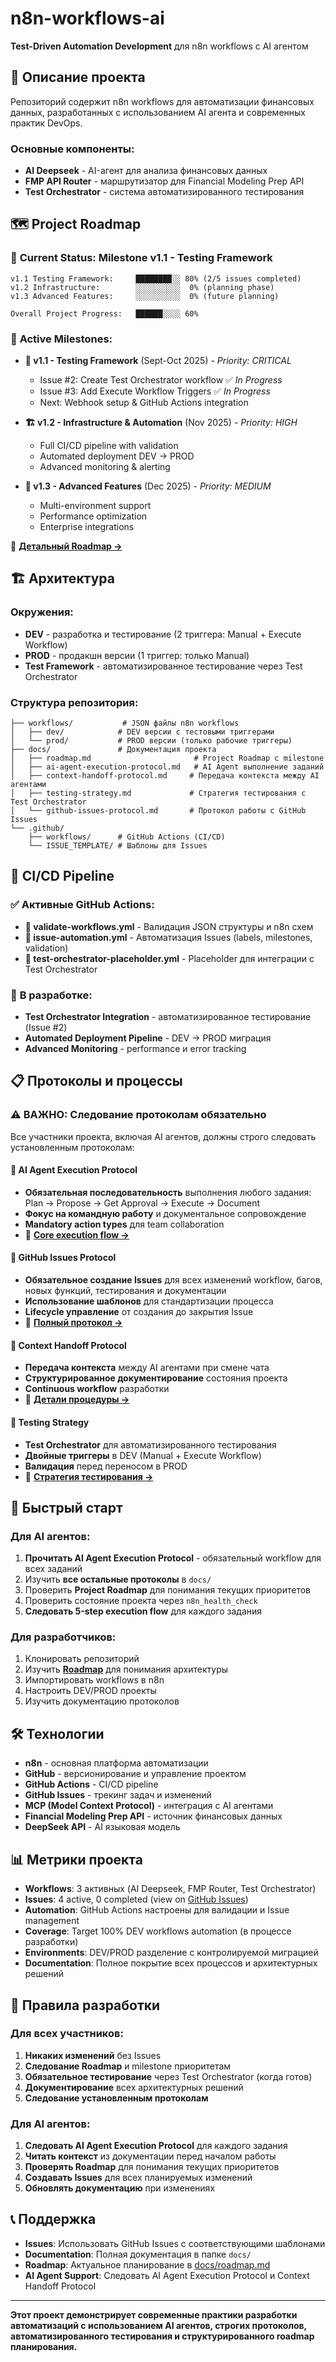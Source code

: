 # n8n-workflows-ai

**Test-Driven Automation Development** для n8n workflows с AI агентом

## 🎯 Описание проекта

Репозиторий содержит n8n workflows для автоматизации финансовых данных, разработанных с использованием AI агента и современных практик DevOps.

### Основные компоненты:
- **AI Deepseek** - AI-агент для анализа финансовых данных
- **FMP API Router** - маршрутизатор для Financial Modeling Prep API
- **Test Orchestrator** - система автоматизированного тестирования

## 🗺️ Project Roadmap

### 📅 **Current Status: Milestone v1.1 - Testing Framework**
```
v1.1 Testing Framework:     ████████░░ 80% (2/5 issues completed)
v1.2 Infrastructure:        ░░░░░░░░░░  0% (planning phase)
v1.3 Advanced Features:     ░░░░░░░░░░  0% (future planning)

Overall Project Progress:   ██████░░░░ 60%
```

### 🎯 **Active Milestones:**
- **🧪 v1.1 - Testing Framework** (Sept-Oct 2025) - *Priority: CRITICAL*
  - Issue #2: Create Test Orchestrator workflow ✅ *In Progress*
  - Issue #3: Add Execute Workflow Triggers ✅ *In Progress*
  - Next: Webhook setup & GitHub Actions integration
  
- **🏗️ v1.2 - Infrastructure & Automation** (Nov 2025) - *Priority: HIGH*
  - Full CI/CD pipeline with validation
  - Automated deployment DEV → PROD
  - Advanced monitoring & alerting

- **🚀 v1.3 - Advanced Features** (Dec 2025) - *Priority: MEDIUM*
  - Multi-environment support
  - Performance optimization
  - Enterprise integrations

📖 **[Детальный Roadmap →](docs/roadmap.md)**

## 🏗️ Архитектура

### Окружения:
- **DEV** - разработка и тестирование (2 триггера: Manual + Execute Workflow)
- **PROD** - продакшн версии (1 триггер: только Manual)
- **Test Framework** - автоматизированное тестирование через Test Orchestrator

### Структура репозитория:
```
├── workflows/           # JSON файлы n8n workflows
│   ├── dev/            # DEV версии с тестовыми триггерами
│   └── prod/           # PROD версии (только рабочие триггеры)
├── docs/               # Документация проекта
│   ├── roadmap.md                       # Project Roadmap с milestone
│   ├── ai-agent-execution-protocol.md   # AI Agent выполнение заданий
│   ├── context-handoff-protocol.md     # Передача контекста между AI агентами
│   ├── testing-strategy.md             # Стратегия тестирования с Test Orchestrator
│   └── github-issues-protocol.md       # Протокол работы с GitHub Issues
└── .github/
    ├── workflows/      # GitHub Actions (CI/CD)
    └── ISSUE_TEMPLATE/ # Шаблоны для Issues
```

## 🚀 CI/CD Pipeline

### ✅ **Активные GitHub Actions:**
- **📝 validate-workflows.yml** - Валидация JSON структуры и n8n схем
- **🎫 issue-automation.yml** - Автоматизация Issues (labels, milestones, validation)
- **🧪 test-orchestrator-placeholder.yml** - Placeholder для интеграции с Test Orchestrator

### 🚧 **В разработке:**
- **Test Orchestrator Integration** - автоматизированное тестирование (Issue #2)
- **Automated Deployment Pipeline** - DEV → PROD миграция
- **Advanced Monitoring** - performance и error tracking

## 📋 Протоколы и процессы

### ⚠️ ВАЖНО: Следование протоколам обязательно

Все участники проекта, включая AI агентов, должны строго следовать установленным протоколам:

#### 🤖 **AI Agent Execution Protocol**
- **Обязательная последовательность** выполнения любого задания: Plan → Propose → Get Approval → Execute → Document
- **Фокус на командную работу** и документальное сопровождение
- **Mandatory action types** для team collaboration
- 📖 **[Core execution flow →](docs/ai-agent-execution-protocol.md)**

#### 🎫 **GitHub Issues Protocol**
- **Обязательное создание Issues** для всех изменений workflow, багов, новых функций, тестирования и документации
- **Использование шаблонов** для стандартизации процесса
- **Lifecycle управление** от создания до закрытия Issue
- 📖 **[Полный протокол →](docs/github-issues-protocol.md)**

#### 🔄 **Context Handoff Protocol** 
- **Передача контекста** между AI агентами при смене чата
- **Структурированное документирование** состояния проекта
- **Continuous workflow** разработки
- 📖 **[Детали процедуры →](docs/context-handoff-protocol.md)**

#### 🧪 **Testing Strategy**
- **Test Orchestrator** для автоматизированного тестирования
- **Двойные триггеры** в DEV (Manual + Execute Workflow)
- **Валидация** перед переносом в PROD
- 📖 **[Стратегия тестирования →](docs/testing-strategy.md)**

## 🚀 Быстрый старт

### Для AI агентов:
1. **Прочитать AI Agent Execution Protocol** - обязательный workflow для всех заданий
2. Изучить **все остальные протоколы** в `docs/`
3. Проверить **Project Roadmap** для понимания текущих приоритетов
4. Проверить состояние проекта через `n8n_health_check`
5. **Следовать 5-step execution flow** для каждого задания

### Для разработчиков:
1. Клонировать репозиторий
2. Изучить **[Roadmap](docs/roadmap.md)** для понимания архитектуры
3. Импортировать workflows в n8n
4. Настроить DEV/PROD проекты
5. Изучить документацию протоколов

## 🛠️ Технологии

- **n8n** - основная платформа автоматизации
- **GitHub** - версионирование и управление проектом
- **GitHub Actions** - CI/CD pipeline
- **GitHub Issues** - трекинг задач и изменений
- **MCP (Model Context Protocol)** - интеграция с AI агентами
- **Financial Modeling Prep API** - источник финансовых данных
- **DeepSeek API** - AI языковая модель

## 📊 Метрики проекта

- **Workflows**: 3 активных (AI Deepseek, FMP Router, Test Orchestrator)
- **Issues**: 4 active, 0 completed (view on [GitHub Issues](../../issues))
- **Automation**: GitHub Actions настроены для валидации и Issue management
- **Coverage**: Target 100% DEV workflows automation (в процессе разработки)
- **Environments**: DEV/PROD разделение с контролируемой миграцией
- **Documentation**: Полное покрытие всех процессов и архитектурных решений

## 🤝 Правила разработки

### Для всех участников:
1. **Никаких изменений** без Issues
2. **Следование Roadmap** и milestone приоритетам
3. **Обязательное тестирование** через Test Orchestrator (когда готов)
4. **Документирование** всех архитектурных решений
5. **Следование установленным протоколам**

### Для AI агентов:
1. **Следовать AI Agent Execution Protocol** для каждого задания
2. **Читать контекст** из документации перед началом работы
3. **Проверять Roadmap** для понимания текущих приоритетов
4. **Создавать Issues** для всех планируемых изменений
5. **Обновлять документацию** при изменениях

## 📞 Поддержка

- **Issues**: Использовать GitHub Issues с соответствующими шаблонами
- **Documentation**: Полная документация в папке `docs/`
- **Roadmap**: Актуальное планирование в [docs/roadmap.md](docs/roadmap.md)
- **AI Agent Support**: Следовать AI Agent Execution Protocol и Context Handoff Protocol

---

**Этот проект демонстрирует современные практики разработки автоматизаций с использованием AI агентов, строгих протоколов, автоматизированного тестирования и структурированного roadmap планирования.**